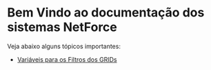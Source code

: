 # Bem Vindo ao documentação dos sistemas NetForce

Veja abaixo alguns tópicos importantes:

 - [Variáveis para os Filtros dos GRIDs](variaveis_para_filtro.md)
